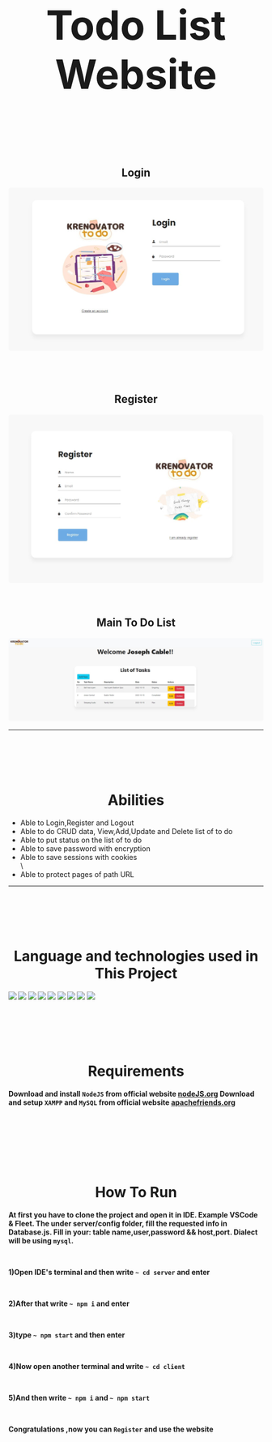 <h1 align='center' style="font-size:5rem"><b>Todo List Website</b></h1>
<br><br><br>
<div align='center'>
    <h2>Login</h2>
    <img style='border-radius:5px' src="https://github.com/haiyi-new/Todo-App-Krenovator--Project1-/blob/master/images/login.jpg"></img>
    <br>
    <br><br><br>
    <h2>Register</h2>
    <img style='border-radius:5px' src="https://github.com/haiyi-new/Todo-App-Krenovator--Project1-/blob/master/images/register.jpg"></img>
    <br><br><br>
    <h2>Main To Do List</h2>
    <img style='border-radius:5px' src="https://github.com/haiyi-new/Todo-App-Krenovator--Project1-/blob/master/images/main.jpg"></img>
</div>
<hr>

<br><br><br><br>

<h1 align='center'><b>Abilities</b></h1>

<ul>
<li> Able to Login,Register and Logout</li>
<li> Able to do CRUD data, View,Add,Update and Delete list of to do</li>
<li> Able to put status on the list of to do</li>
<li> Able to save password with encryption</li>
<li> Able to save sessions with cookies</li>\
<li> Able to protect pages of path URL</li>
 </ul>

<hr>
<br><br><br><br>
<h1 align='center'><b>Language and technologies used in This Project</h1>
<img src="https://img.shields.io/badge/NPM-%23000000.svg?style=for-the-badge&logo=npm&logoColor=white"></img>
<img src="https://img.shields.io/badge/html5-%23E34F26.svg?style=for-the-badge&logo=html5&logoColor=white"></img>
<img src="https://img.shields.io/badge/css3-%231572B6.svg?style=for-the-badge&logo=css3&logoColor=white"></img>
<img src="https://img.shields.io/badge/javascript-%23323330.svg?style=for-the-badge&logo=javascript&logoColor=%23F7DF1E"></img>
<img src="https://img.shields.io/badge/React-20232A?style=for-the-badge&logo=react&logoColor=61DAFB"></img>
<img src="https://img.shields.io/badge/Node.js-339933?style=for-the-badge&logo=nodedotjs&logoColor=white"></img>
<img src="https://img.shields.io/badge/Bootstrap-563D7C?style=for-the-badge&logo=bootstrap&logoColor=white"></img>
<img src="https://img.shields.io/badge/github-%23121011.svg?style=for-the-badge&logo=github&logoColor=white"></img>
<img src="https://img.shields.io/badge/MySQL-4479A1?style=for-the-badge&logo=mysql&logoColor=white"></img>




<br><br><br><br>

<h1 align='center'><b>Requirements</b></h1>

Download and install ``NodeJS`` from official website <a href="https://nodejs.org/">nodeJS.org</a>
Download and setup ``XAMPP`` and ``MySQL`` from official website <a href="https://www.apachefriends.org/">apachefriends.org</a>

<br>

<br><br><br><br>

<h1 align='center'><b>How To Run</b></h1>

At first you have to clone the project and open it in IDE. Example VSCode & Fleet. The under server/config folder, fill the requested info in Database.js.
Fill in your: table name,user,password && host,port. Dialect will be using ``mysql``.

<br>

1)Open IDE's terminal and then write  ``~ cd server`` and enter

<br>

2)After that write ``~ npm i`` and enter

<br>

3)type ``~ npm start`` and then enter

<br>

4)Now open another terminal and write ``~ cd client``

<br>

5)And then write ``~ npm i`` and ``~ npm start``

<br>

Congratulations ,now you can ``Register`` and use the website
